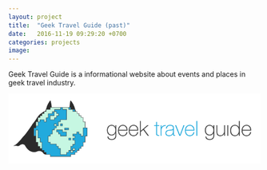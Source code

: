 ```yaml
---
layout: project
title:  "Geek Travel Guide (past)"
date:   2016-11-19 09:29:20 +0700
categories: projects
image: 
---
```

Geek Travel Guide is a informational website about events and places in geek travel industry.

<img src="/assets/img/1.png" alt="Geek Travel Guide">